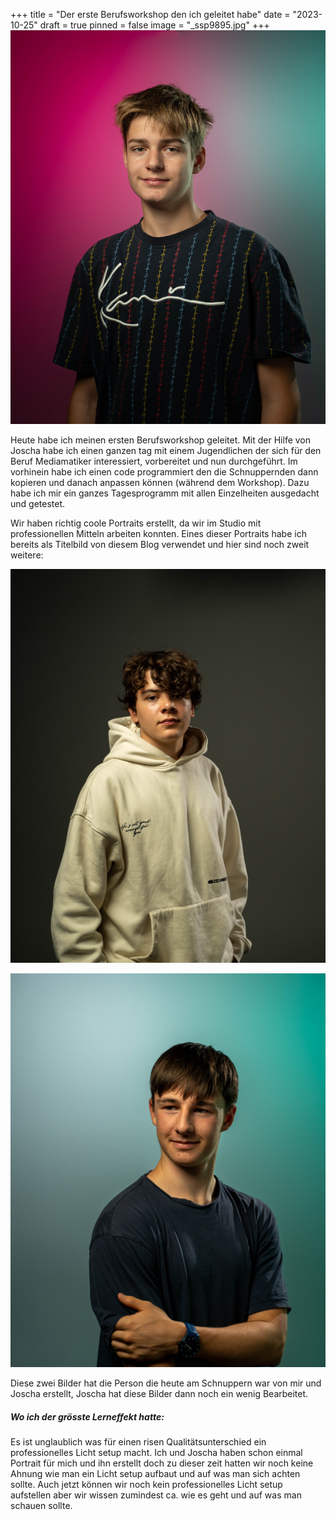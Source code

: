 +++
title = "Der erste Berufsworkshop den ich geleitet habe"
date = "2023-10-25"
draft = true
pinned = false
image = "_ssp9895.jpg"
+++
![](_ssp9895.jpg)

Heute habe ich meinen ersten Berufsworkshop geleitet. Mit der Hilfe von Joscha habe ich einen ganzen tag mit einem Jugendlichen der sich für den Beruf Mediamatiker interessiert, vorbereitet und nun durchgeführt. Im vorhinein habe ich einen code programmiert den die Schnuppernden dann kopieren und danach anpassen können (während dem Workshop). Dazu habe ich mir ein ganzes Tagesprogramm mit allen Einzelheiten ausgedacht und getestet. 

Wir haben richtig coole Portraits erstellt, da wir im Studio mit professionellen Mitteln arbeiten konnten. Eines dieser Portraits habe ich bereits als Titelbild von diesem Blog verwendet und hier sind noch zweit weitere:

![](mittel-_ssp9903-.png)

![](mittel-_ssp9916-.png)

Diese zwei Bilder hat die Person die heute am Schnuppern war von mir und Joscha erstellt, Joscha hat diese Bilder dann noch ein wenig Bearbeitet. 



##### Wo ich der grösste Lerneffekt hatte:

Es ist unglaublich was für einen risen Qualitätsunterschied ein professionelles Licht setup macht. Ich und Joscha haben schon einmal Portrait für mich und ihn erstellt doch zu dieser zeit hatten wir noch keine Ahnung wie man ein Licht setup aufbaut und auf was man sich achten sollte. Auch jetzt können wir noch kein professionelles Licht setup aufstellen aber wir wissen zumindest ca. wie es geht und auf was man schauen sollte.